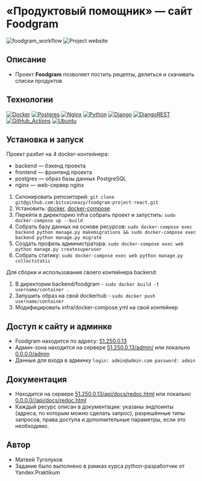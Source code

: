 # «Продуктовый помощник» — сайт Foodgram

![foodgram_workflow](https://github.com/bitcoineazy/foodgram-project-react/actions/workflows/foodgram_workflow.yml/badge.svg)
![Project website](https://img.shields.io/website-up-down-green-red/http/51.250.0.13.svg)

## Описание

- Проект <b>Foodgram</b> позволяет постить рецепты, делиться и скачивать списки продуктов

## Технологии
[![Docker](https://img.shields.io/badge/docker-%230db7ed.svg?style=for-the-badge&logo=docker&logoColor=white)](https://www.docker.com/)
[![Postgres](https://img.shields.io/badge/postgres-%23316192.svg?style=for-the-badge&logo=postgresql&logoColor=white)](https://www.postgresql.org/)
[![Nginx](https://img.shields.io/badge/nginx-%23009639.svg?style=for-the-badge&logo=nginx&logoColor=white)](https://nginx.org/ru/)
[![Python](https://img.shields.io/badge/python-3670A0?style=for-the-badge&logo=python&logoColor=ffdd54)](https://www.python.org/)
[![Django](https://img.shields.io/badge/django-%23092E20.svg?style=for-the-badge&logo=django&logoColor=white)](https://www.djangoproject.com/)
[![DjangoREST](https://img.shields.io/badge/DJANGO-REST-ff1709?style=for-the-badge&logo=django&logoColor=white&color=ff1709&labelColor=gray)](https://www.django-rest-framework.org/)
[![GitHub_Actions](https://img.shields.io/badge/githubactions-%232671E5.svg?style=for-the-badge&logo=githubactions&logoColor=white)](https://github.com/features/actions)
[![Ubuntu](https://img.shields.io/badge/Ubuntu-E95420?style=for-the-badge&logo=ubuntu&logoColor=white)](https://ubuntu.com/)

## Установка и запуск
Проект разбит на 4 docker-контейнера:
- backend — бэкенд проекта
- frontend — фронтенд проекта
- postgres — образ базы данных PostgreSQL
- nginx — web-сервер nginx

1. Склонировать репозиторий: ```git clone git@github.com:bitcoineazy/foodgram-project-react.git```
2. Установить: [docker](https://www.docker.com/get-started), [docker-compose](https://docs.docker.com/compose/install/)
3. Перейти в директорию infra cобрать проект и запустить: ```sudo docker-compose up --build``` 
4. Собрать базу данных на основе ресурсов: ```sudo docker-compose exec backend python manage.py makemigrations && sudo docker-compose exec backend python manage.py migrate```
5. Создать профиль администратора: ```sudo docker-compose exec web python manage.py createsuperuser```
6. Собрать статику: ```sudo docker-compose exec web python manage.py collectstatic``` 

Для сборки и использования своего контейнера backend:
1. В директории backend/foodgram - ```sudo docker build -t username/container .```
2. Запушить образ на свой dockerhub - ```sudo docker push username/container```
3. Модифицировать infra/docker-compose.yml на свой контейнер

## Доступ к сайту и админке

- Foodgram находится по адресу: [51.250.0.13](http://51.250.0.13)
- Админ-зона находится на сервере [51.250.0.13/admin/](http://51.250.0.13/admin/) или локально [0.0.0.0/admin](https://0.0.0.0/admin)
- Данные для входа в админку ```login: admin@admin.com password: admin```

## Документация

- Находится на сервере [51.250.0.13/api/docs/redoc.html](http://51.250.0.13/api/docs/redoc.html) или локально [0.0.0.0//api/docs/redoc.html](https://0.0.0.0/api/docs/redoc.html)
- Каждый ресурс описан в документации: указаны эндпоинты (адреса, по которым можно сделать запрос), разрешённые типы запросов, права доступа и дополнительные параметры, если это необходимо.

## Автор

- Матвей Туголуков
- Задание было выполнено в рамках курса python-разработчик от Yandex.Praktikum 
